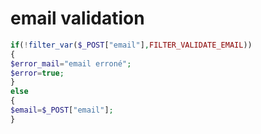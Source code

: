 # email validation

```php
if(!filter_var($_POST["email"],FILTER_VALIDATE_EMAIL))
{
$error_mail="email erroné";
$error=true;
}
else
{
$email=$_POST["email"];
}
```
